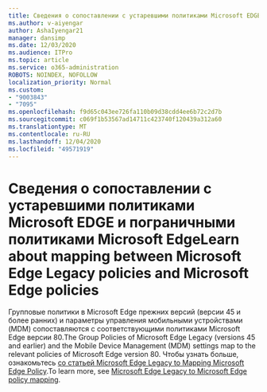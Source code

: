 ```yaml
---
title: Сведения о сопоставлении с устаревшими политиками Microsoft EDGE и пограничными политиками Microsoft Edge
ms.author: v-aiyengar
author: AshaIyengar21
manager: dansimp
ms.date: 12/03/2020
ms.audience: ITPro
ms.topic: article
ms.service: o365-administration
ROBOTS: NOINDEX, NOFOLLOW
localization_priority: Normal
ms.custom:
- "9003843"
- "7095"
ms.openlocfilehash: f9d65c043ee726fa110b09d38cdd4ee6b72c2d7b
ms.sourcegitcommit: c069f1b53567ad14711c423740f120439a312a60
ms.translationtype: MT
ms.contentlocale: ru-RU
ms.lasthandoff: 12/04/2020
ms.locfileid: "49571919"
---
```

# <a name="learn-about-mapping-between-microsoft-edge-legacy-policies-and-microsoft-edge-policies"></a><span data-ttu-id="658e8-102">Сведения о сопоставлении с устаревшими политиками Microsoft EDGE и пограничными политиками Microsoft Edge</span><span class="sxs-lookup"><span data-stu-id="658e8-102">Learn about mapping between Microsoft Edge Legacy policies and Microsoft Edge policies</span></span>

<span data-ttu-id="658e8-103">Групповые политики в Microsoft Edge прежних версий (версии 45 и более ранних) и параметры управления мобильными устройствами (MDM) сопоставляются с соответствующими политиками Microsoft Edge версии 80.</span><span class="sxs-lookup"><span data-stu-id="658e8-103">The Group Policies of Microsoft Edge Legacy (versions 45 and earlier) and the Mobile Device Management (MDM) settings map to the relevant policies of Microsoft Edge version 80.</span></span> <span data-ttu-id="658e8-104">Чтобы узнать больше, ознакомьтесь [со статьей Microsoft Edge Legacy to Mapping Microsoft Edge Policy](https://go.microsoft.com/fwlink/?linkid=2141665).</span><span class="sxs-lookup"><span data-stu-id="658e8-104">To learn more, see [Microsoft Edge Legacy to Microsoft Edge policy mapping](https://go.microsoft.com/fwlink/?linkid=2141665).</span></span>